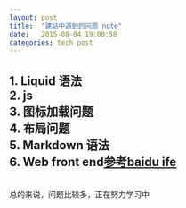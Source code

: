 ```yaml
---
layout: post
title:  "建站中遇到的问题 note"
date:   2015-08-04 19:00:58
categories: tech post
---
```

<h2>
	1. Liquid 语法<br/>
	2. js<br/>
	3. 图标加载问题<br/>
	4. 布局问题<br/>
	5. Markdown 语法<br/>
	6. Web front end<a class="dsq-brlink hvr-underline-from-right" href="https://github.com/baidu-ife/ife">参考baidu ife</a>
</h2><br/>
总的来说，问题比较多，正在努力学习中